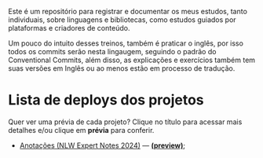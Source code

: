 Este é um repositório para registrar e documentar os meus estudos, tanto individuais, sobre linguagens e bibliotecas,
como estudos guiados por plataformas e criadores de conteúdo.

Um pouco do intuito desses treinos, também é praticar o inglês, por isso todos os commits serão nesta lingaugem, seguindo
o padrão do Conventional Commits, além disso, as explicações e exercícios também tem suas versões em Inglês ou ao menos estão
em processo de tradução.

# Lista de deploys dos projetos

Quer ver uma prévia de cada projeto? Clique no título para acessar mais detalhes e/ou clique em **prévia** para conferir.

- [Anotações (NLW Expert Notes 2024)](https://github.com/SouOWendel/legendaryStudies/blob/main/nlw-expert-notes/README.md) — [**(preview)**](https://nlw-expert-notes-souowendels.vercel.app/);
